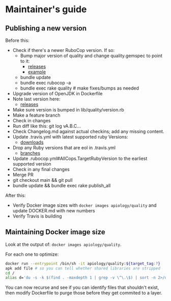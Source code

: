 # Maintainer's guide

## Publishing a new version

Before this:

* Check if there's a newer RuboCop version.  If so:
  * Bump major version of quality and change quality.gemspec to point to it:
    * [releases](https://github.com/rubocop-hq/rubocop/releases)
    * [example](https://github.com/apiology/quality/blob/main/quality.gemspec#L45)
  * bundle update
  * bundle exec rubocop -a
  * bundle exec rake quality # make fixes/bumps as needed
* Upgrade version of OpenJDK in Dockerfile
* Note last version here:
  * [releases](https://github.com/apiology/quality/releases)
* Make sure version is bumped in lib/quality/version.rb
* Make a feature branch
* Check in changes
* Run diff like this: git log vA.B.C...
* Check Changelog.md against actual checkins; add any missing content.
* Update .travis.yml with latest supported ruby Versions:
  * [downloads](https://www.ruby-lang.org/en/downloads/)
* Drop any Ruby versions that are eol in .travis.yml
  * [branches](https://www.ruby-lang.org/en/downloads/branches/)
* Update .rubocop.yml#AllCops.TargetRubyVersion to the earliest supported
  version
* Check in any final changes
* Merge PR
* git checkout main && git pull
* bundle update && bundle exec rake publish_all

After this:

* Verify Docker image sizes with `docker images apiology/quality` and update
  DOCKER.md with new numbers
* Verify Travis is building

## Maintaining Docker image size

Look at the output of: `docker images apiology/quality`.

For each one to optimize:

```sh
docker run --entrypoint /bin/sh -it apiology/quality:${target_tag:?}
apk add file # so you can tell whether shared libraries are stripped
cd /
alias d='du -s -k $(find . -maxdepth 1 | grep -v \^\.\$) | sort -n 2>/dev/null'
```

You can now recurse and see if you can identify files that shouldn't
exist, then modify Dockerfile to purge those before they get commited
to a layer.
